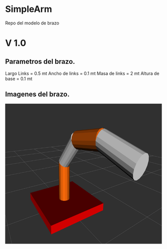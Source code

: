 # SimpleArm
Repo del modelo de brazo


# V 1.0
## Parametros del brazo.
Largo Links = 0.5 mt
Ancho de links = 0.1 mt
Masa de links = 2 mt
Altura de base = 0.1 mt

## Imagenes del brazo.
<img src="doc/v1_0.png" width="900" height="450" />